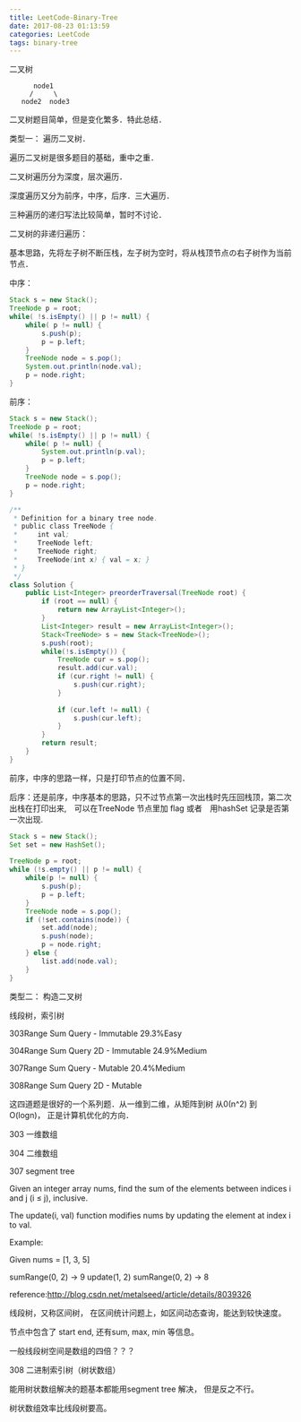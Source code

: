 ```yaml
---
title: LeetCode-Binary-Tree
date: 2017-08-23 01:13:59
categories: LeetCode
tags: binary-tree
---
```

二叉树
```text
      node1
     /     \
   node2  node3 
```


二叉树题目简单，但是变化繁多．特此总结．



类型一： 遍历二叉树．

遍历二叉树是很多题目的基础，重中之重．



二叉树遍历分为深度，层次遍历．



深度遍历又分为前序，中序，后序．三大遍历．



三种遍历的递归写法比较简单，暂时不讨论．



二叉树的非递归遍历：

基本思路，先将左子树不断压栈，左子树为空时，将从栈顶节点の右子树作为当前节点．



中序：
```java
Stack s = new Stack();
TreeNode p = root;
while( !s.isEmpty() || p != null) {
    while( p != null) {
        s.push(p);
        p = p.left;
    }
    TreeNode node = s.pop();
    System.out.println(node.val);
    p = node.right;
}
```

前序：
```java
Stack s = new Stack();
TreeNode p = root;
while( !s.isEmpty() || p != null) {
    while( p != null) {
        System.out.println(p.val);
        p = p.left;
    }
    TreeNode node = s.pop();
    p = node.right;
}
```

```java
/**
 * Definition for a binary tree node.
 * public class TreeNode {
 *     int val;
 *     TreeNode left;
 *     TreeNode right;
 *     TreeNode(int x) { val = x; }
 * }
 */
class Solution {
    public List<Integer> preorderTraversal(TreeNode root) {
        if (root == null) {
            return new ArrayList<Integer>();
        }
        List<Integer> result = new ArrayList<Integer>();
        Stack<TreeNode> s = new Stack<TreeNode>();
        s.push(root);
        while(!s.isEmpty()) {
            TreeNode cur = s.pop();
            result.add(cur.val);
            if (cur.right != null) {
                s.push(cur.right);
            }
            
            if (cur.left != null) {
                s.push(cur.left);
            }
        }
        return result;
    }
}
```
前序，中序的思路一样，只是打印节点的位置不同．



后序：还是前序，中序基本的思路，只不过节点第一次出栈时先压回栈顶，第二次出栈在打印出来,　可以在TreeNode 节点里加 flag 或者　用hashSet 记录是否第一次出现.


```java
Stack s = new Stack();
Set set = new HashSet();    
        
TreeNode p = root;
while (!s.empty() || p != null) {
    while(p != null) {
        s.push(p);
        p = p.left;
    }
    TreeNode node = s.pop();
    if (!set.contains(node)) {
        set.add(node);
        s.push(node);
        p = node.right;
    } else {
        list.add(node.val);
    }    
}
```

类型二： 构造二叉树




线段树，索引树

303Range Sum Query - Immutable   29.3%Easy

304Range Sum Query 2D - Immutable   24.9%Medium

307Range Sum Query - Mutable   20.4%Medium

308Range Sum Query 2D - Mutable   

这四道题是很好的一个系列题．从一维到二维，从矩阵到树 从0(n^2) 到 O(logn)， 正是计算机优化的方向．



303 一维数组

304 二维数组



307 segment tree

Given an integer array nums, find the sum of the elements between indices i and j (i ≤ j), inclusive.

The update(i, val) function modifies nums by updating the element at index i to val.

Example:

Given nums = [1, 3, 5]

sumRange(0, 2) -> 9
update(1, 2)
sumRange(0, 2) -> 8


reference:http://blog.csdn.net/metalseed/article/details/8039326

线段树，又称区间树， 在区间统计问题上，如区间动态查询，能达到较快速度。

节点中包含了 start end, 还有sum, max, min 等信息。

一般线段树空间是数组的四倍？？？











308 二进制索引树（树状数组）



能用树状数组解决的题基本都能用segment tree 解决， 但是反之不行。

树状数组效率比线段树要高。



